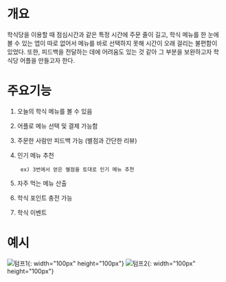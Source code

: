 # 개요
학식당을 이용할 때 점심시간과 같은 특정 시간에 주문 줄이 길고, 학식 메뉴를 한 눈에 볼 수 있는 앱이 따로 없어서 메뉴를 바로 선택하지 못해 시간이 오래 걸리는 불편함이 있었다. 또한, 피드백을 전달하는 데에 어려움도 있는 것 같아 그 부분을 보완하고자 학식당 어플을 만들고자 한다.

# 주요기능

1. 오늘의 학식 메뉴를 볼 수 있음

2. 어플로 메뉴 선택 및 결제 가능함

3. 주문한 사람만 피드백 가능 (별점과 간단한 리뷰)

4. 인기 메뉴 추천

        ex) 3번에서 얻은 별점을 토대로 인기 메뉴 추천

5. 자주 먹는 메뉴 산출

6. 학식 포인트 충전 가능

7. 학식 이벤트


# 예시


![텀프1](https://user-images.githubusercontent.com/56016350/66816997-f872dc80-ef75-11e9-8b07-fbaa6efd93cf.jpg){: width="100px"  height="100px"}
![텀프2](https://user-images.githubusercontent.com/56016350/66817007-fb6dcd00-ef75-11e9-9ca0-d8aa6070c416.jpg){: width="100px"  height="100px"}

